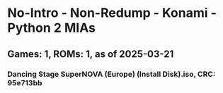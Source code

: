 # No-Intro - Non-Redump - Konami - Python 2 MIAs
## Games: 1, ROMs: 1, as of 2025-03-21

### Dancing Stage SuperNOVA (Europe) (Install Disk).iso, CRC: 95e713bb
